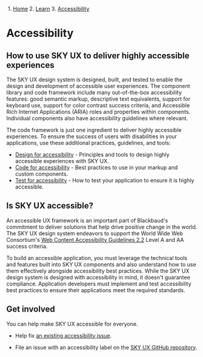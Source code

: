                 

 1.  [Home](/skyux/)
2.  [Learn](/skyux/learn.md)
3.  [Accessibility](/skyux/learn/accessibility.md)

Accessibility
=============

How to use SKY UX to deliver highly accessible experiences
----------------------------------------------------------

The SKY UX design system is designed, built, and tested to enable the design and development of accessible user experiences. The component library and code framework include many out-of-the-box accessibility features: good semantic markup, descriptive text equivalents, support for keyboard use, support for color contrast success criteria, and Accessible Rich Internet Applications (ARIA) roles and properties within components. Individual components also have accessibility guidelines where relevant.

The code framework is just one ingredient to deliver highly accessible experiences. To ensure the success of users with disabilities in your applications, use these additional practices, guidelines, and tools:

- [Design for accessibility](/skyux/learn/accessibility/design.md) - Principles and tools to design highly accessible experiences with SKY UX.
- [Code for accessibility](/skyux/learn/accessibility/code.md) - Best practices to use in your markup and custom components.
- [Test for accessibility](/skyux/learn/accessibility/test.md) - How to test your application to ensure it is highly accessible.

Is SKY UX accessible?
---------------------

An accessible UX framework is an important part of Blackbaud's commitment to deliver solutions that help drive positive change in the world. The SKY UX design system endeavors to support the World Wide Web Consortium's [Web Content Accessibility Guidelines 2.2](https://www.w3.org/TR/WCAG22/) Level A and AA success criteria.

To build an accessible application, you must leverage the technical tools and features built into SKY UX components and also understand how to use them effectively alongside accessibility best practices. While the SKY UX design system is designed with accessibility in mind, it doesn't guarantee compliance. Application developers must implement and test accessibility best practices to ensure their applications meet the required standards.

Get involved
------------

You can help make SKY UX accessible for everyone.

*   Help fix [an existing accessibility issue](https://github.com/blackbaud/skyux/issues?q=is%3Aopen+is%3Aissue+label%3Aaccessibility).
    
*   File an issue with an accessibility label on the [SKY UX GitHub repository](https://github.com/blackbaud/skyux/issues).